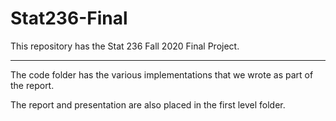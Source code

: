 # Stat236-Final
This repository has the Stat 236 Fall 2020 Final Project.

------------

The code folder has the various implementations that we wrote as part of the report. 

The report and presentation are also placed in the first level folder. 
